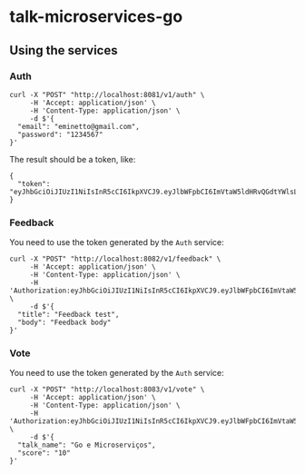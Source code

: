 # talk-microservices-go

## Using the services

### Auth

```
curl -X "POST" "http://localhost:8081/v1/auth" \
     -H 'Accept: application/json' \
     -H 'Content-Type: application/json' \
     -d $'{
  "email": "eminetto@gmail.com",
  "password": "1234567"
}'

```

The result should be a token, like:

```
{
  "token": "eyJhbGciOiJIUzI1NiIsInR5cCI6IkpXVCJ9.eyJlbWFpbCI6ImVtaW5ldHRvQGdtYWlsLmNvbSIsImV4cCI6MTY2MTk5NTkxNSwiaWF0IjoxNjYxOTkyMjg1LCJuYmYiOjE2NjE5OTIyODV9.I4_tFxuVVbfWx9eTuM2Be0HBMS6ViV5NRWt_qzSZQVw"
}
```

### Feedback

You need to use the token generated by the ```Auth``` service:

```
curl -X "POST" "http://localhost:8082/v1/feedback" \
     -H 'Accept: application/json' \
     -H 'Content-Type: application/json' \
	 -H 'Authorization:eyJhbGciOiJIUzI1NiIsInR5cCI6IkpXVCJ9.eyJlbWFpbCI6ImVtaW5ldHRvQGdtYWlsLmNvbSIsImV4cCI6MTY2MTk5NTkxNSwiaWF0IjoxNjYxOTkyMjg1LCJuYmYiOjE2NjE5OTIyODV9.I4_tFxuVVbfWx9eTuM2Be0HBMS6ViV5NRWt_qzSZQVw' \
     -d $'{
  "title": "Feedback test",
  "body": "Feedback body"
}'
```

### Vote

You need to use the token generated by the ```Auth``` service:

```
curl -X "POST" "http://localhost:8083/v1/vote" \
     -H 'Accept: application/json' \
     -H 'Content-Type: application/json' \
	 -H 'Authorization:eyJhbGciOiJIUzI1NiIsInR5cCI6IkpXVCJ9.eyJlbWFpbCI6ImVtaW5ldHRvQGdtYWlsLmNvbSIsImV4cCI6MTY2MTk5NTkxNSwiaWF0IjoxNjYxOTkyMjg1LCJuYmYiOjE2NjE5OTIyODV9.I4_tFxuVVbfWx9eTuM2Be0HBMS6ViV5NRWt_qzSZQVw' \
     -d $'{
  "talk_name": "Go e Microserviços",
  "score": "10"
}'
```

